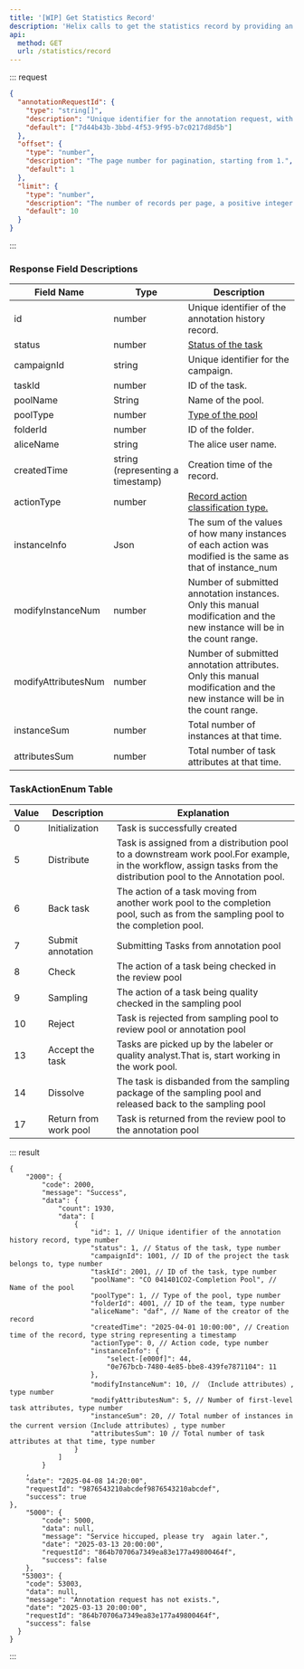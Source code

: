 ```yaml
---
title: '[WIP] Get Statistics Record'
description: 'Helix calls to get the statistics record by providing an array of annotationRequestId and pagination information, which can be used to workload statistics and query the relevant annotation records..'
api:
  method: GET
  url: /statistics/record
---
```


::: request

```json [query]
{
  "annotationRequestId": {
    "type": "string[]",
    "description": "Unique identifier for the annotation request, with a maximum length of 255 bytes.",
    "default": ["7d44b43b-3bbd-4f53-9f95-b7c0217d8d5b"]
  },
  "offset": {
    "type": "number",
    "description": "The page number for pagination, starting from 1.",
    "default": 1
  },
  "limit": {
    "type": "number",
    "description": "The number of records per page, a positive integer.By default, protect the maximum value of the server is 1000.",
    "default": 10
  }
}
```

:::

### Response Field Descriptions

| Field Name          | Type                              | Description                                                                                                               |
| ------------------- | --------------------------------- | ------------------------------------------------------------------------------------------------------------------------- |
| id                  | number                            | Unique identifier of the annotation history record.                                                                       |
| status              | number                            | [Status of the task](https://docs-api.stardust.ai/task/get-task#status-enum)                                              |
| campaignId          | string                            | Unique identifier for the campaign.                                                                                       |
| taskId              | number                            | ID of the task.                                                                                                           |
| poolName            | String                            | Name of the pool.                                                                                                         |
| poolType            | number                            | [Type of the pool](https://docs-api.stardust.ai/statistics/get-statistics#pooltypeenum-table)                             |
| folderId            | number                            | ID of the folder.                                                                                                         |
| aliceName           | string                            | The alice user name.                                                                                                      |
| createdTime         | string (representing a timestamp) | Creation time of the record.                                                                                              |
| actionType          | number                            | [Record action classification type.](#taskactionenum-table)                                                               |
| instanceInfo        | Json                              | The sum of the values of how many instances of each action was modified is the same as that of instance_num               |
| modifyInstanceNum   | number                            | Number of submitted annotation instances. Only this manual modification and the new instance will be in the count range.  |
| modifyAttributesNum | number                            | Number of submitted annotation attributes. Only this manual modification and the new instance will be in the count range. |
| instanceSum         | number                            | Total number of instances at that time.                                                                                   |
| attributesSum       | number                            | Total number of task attributes at that time.                                                                             |

### TaskActionEnum Table

| Value | Description           | Explanation                                                                                                                                                       |
| ----- | --------------------- | ----------------------------------------------------------------------------------------------------------------------------------------------------------------- |
| 0     | Initialization        | Task is successfully created                                                                                                                                      |
| 5     | Distribute            | Task is assigned from a distribution pool to a downstream work pool.For example, in the workflow, assign tasks from the distribution pool to the Annotation pool. |
| 6     | Back task             | The action of a task moving from another work pool to the completion pool, such as from the sampling pool to the completion pool.                                 |
| 7     | Submit annotation     | Submitting Tasks from annotation pool                                                                                                                             |
| 8     | Check                 | The action of a task being checked in the review pool                                                                                                             |
| 9     | Sampling              | The action of a task being quality checked in the sampling pool                                                                                                   |
| 10    | Reject                | Task is rejected from sampling pool to review pool or annotation pool                                                                                             |
| 13    | Accept the task       | Tasks are picked up by the labeler or quality analyst.That is, start working in the work pool.                                                                    |
| 14    | Dissolve              | The task is disbanded from the sampling package of the sampling pool and released back to the sampling pool                                                       |
| 17    | Return from work pool | Task is returned from the review pool to the annotation pool                                                                                                      |

::: result

```json[responses]
{
    "2000": {
        "code": 2000,
        "message": "Success",
        "data": {
            "count": 1930,
            "data": [
                {
                    "id": 1, // Unique identifier of the annotation history record, type number
                    "status": 1, // Status of the task, type number
                    "campaignId": 1001, // ID of the project the task belongs to, type number
                    "taskId": 2001, // ID of the task, type number
                    "poolName": "CO 041401CO2-Completion Pool", // Name of the pool
                    "poolType": 1, // Type of the pool, type number
                    "folderId": 4001, // ID of the team, type number
                    "aliceName": "daf", // Name of the creator of the record
                    "createdTime": "2025-04-01 10:00:00", // Creation time of the record, type string representing a timestamp
                    "actionType": 0, // Action code, type number
                    "instanceInfo": {
                        "select-[e000f]": 44,
                        "0e767bcb-7480-4e85-bbe8-439fe7871104": 11
                    },
                    "modifyInstanceNum": 10, // （Include attributes）, type number
                    "modifyAttributesNum": 5, // Number of first-level task attributes, type number
                    "instanceSum": 20, // Total number of instances in the current version（Include attributes）, type number
                    "attributesSum": 10 // Total number of task attributes at that time, type number
                }
            ]
        }
    ,
    "date": "2025-04-08 14:20:00",
    "requestId": "9876543210abcdef9876543210abcdef",
    "success": true
},
    "5000": {
        "code": 5000,
        "data": null,
        "message": "Service hiccuped, please try  again later.",
        "date": "2025-03-13 20:00:00",
        "requestId": "864b70706a7349ea83e177a49800464f",
        "success": false
    },
   "53003": {
    "code": 53003,
    "data": null,
    "message": "Annotation request has not exists.",
    "date": "2025-03-13 20:00:00",
    "requestId": "864b70706a7349ea83e177a49800464f",
    "success": false
  }
}
```

:::
